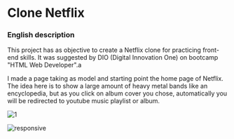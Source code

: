 # Clone Netflix 
### English description
This project has as objective to create a Netflix clone for practicing front-end skills. It was suggested by DIO (Digital Innovation One) on bootcamp "HTML Web Developer".a

I made a page taking as model and starting point the home page of Netflix. The idea here is to show a large amount of heavy metal bands like an encyclopedia, but as you click on album cover you chose, automatically you will be redirected to youtube music playlist or album. 


![1](https://user-images.githubusercontent.com/20890806/119268209-53e06400-bbc8-11eb-8721-2754a1c7ee13.PNG)


![responsive](https://user-images.githubusercontent.com/20890806/119268213-58a51800-bbc8-11eb-9280-cfa6d6f612bd.PNG)
